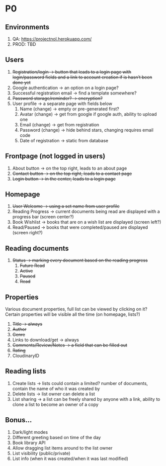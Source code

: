 # P0
## Environments

1. QA: https://projectnol.herokuapp.com/
2. PROD: TBD

## Users

1. ~~Registration/login -> button that leads to a login page with login/password fields and a link to account creation if is hasn’t been done yet~~
2. Google authentication -> an option on a login page?
3. Successful registration email -> find a template somewhere?
4. ~~Password storage/reminder? -> encryption?~~
5. User profile -> a separate page with fields below
	1. Name (change) -> empty or pre-generated first? 
	2. Avatar (change) -> get from google if google auth, ability to upload one
	3. Email (change) -> get from registration
	4. Password (change) -> hide behind stars, changing requires email code
	5. Date of registration -> static from database

## Frontpage (not logged in users)

1. About button -> on the top right, leads to an about page
2. ~~Contact button -> on the top right, leads to a contact page~~
3. ~~Login button -> in the center, leads to a login page~~

## Homepage

1. ~~User Welcome -> using a set name from user profile~~
2. Reading Progress -> current documents being read are displayed with a progress bar (screen center?)
3. Book Wishlist -> books that are on a wish list are displayed (screen left?)
4. Read/Paused -> books that were completed/paused are displayed (screen right?)

## Reading documents

1. ~~Status -> marking every document based on the reading progress~~
	1. ~~Future Read~~
	2. ~~Active~~
	3. ~~Paused~~
	4. ~~Read~~

## Properties

Various document properties, full list can be viewed by clicking on it? Certain properties will be visible all the time (on homepage, lists?)

1. ~~Title -> always~~
2. ~~Author~~
3. ~~Genre~~
4. Links to download/get -> always
5. ~~Comments/Review/Notes -> a field that can be filled out~~
6. ~~Rating~~
7. CloudinaryID

## Reading lists

1. Create lists -> lists could contain a limited? number of documents, contain the name of who it was created by
2. Delete lists -> list owner can delete a list
3. List sharing -> a list can be freely shared by anyone with a link, ability to clone a list to become an owner of a copy

## Bonus…

1. Dark/light modes
2. Different greeting based on time of the day
3. Book library API
4. Allow dragging list items around to the list owner
5. List visibility (public/private)
6. List info (when it was created/when it was last modified)

